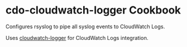 cdo-cloudwatch-logger Cookbook
=====================================

Configures rsyslog to pipe all syslog events to CloudWatch Logs.

Uses [cloudwatch-logger](https://github.com/zendesk/cloudwatch-logger) for CloudWatch Logs integration.
